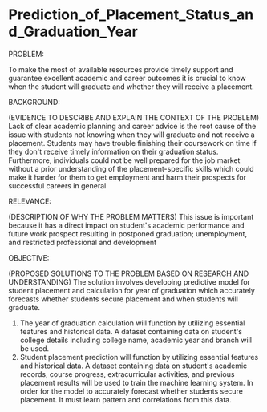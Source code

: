 # Prediction_of_Placement_Status_and_Graduation_Year

PROBLEM:

To make the most of available resources provide timely support and guarantee excellent academic and career outcomes it is crucial to know when the student will graduate and whether they will receive a placement.

BACKGROUND:

(EVIDENCE TO DESCRIBE AND EXPLAIN THE CONTEXT OF THE PROBLEM)
Lack of clear academic planning and career advice is the root cause of the issue with students not knowing when they will graduate and not receive a placement. Students may have trouble finishing their coursework on time if they don't receive timely information on their graduation status. Furthermore, individuals could not be well prepared for the job market without a prior understanding of the placement-specific skills which could make it harder for them to get employment and harm their prospects for successful careers in general

RELEVANCE:

(DESCRIPTION OF WHY THE PROBLEM MATTERS)
This issue is important because it has a direct impact on student's academic performance and future work prospect resulting in postponed graduation; unemployment, and restricted professional and development

OBJECTIVE:

(PROPOSED SOLUTIONS TO THE PROBLEM BASED ON RESEARCH AND UNDERSTANDING)
The solution involves developing predictive model for student placement and calculation for year of graduation which accurately forecasts whether students secure placement and when students will graduate.
1. The year of graduation calculation will function by utilizing essential features and historical data. A dataset containing data on student's college details including college name, academic year and branch will be used.
2. Student placement prediction will function by utilizing essential features and historical data. A dataset containing data on student's academic records, course progress, extracurricular activities, and previous placement results will be used to train the machine learning system. In order for the model to accurately forecast whether students secure placement. It must learn pattern and correlations from this data.
